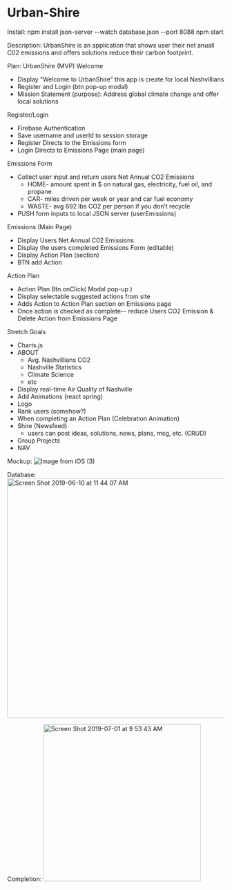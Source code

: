 # Urban-Shire
Install:
npm install
json-server --watch database.json --port 8088
npm start

Description: UrbanShire is an application that shows user their net anuall C02 emissions and offers solutions reduce their carbon footprint. 

Plan:
UrbanShire (MVP)
Welcome
* Display “Welcome to UrbanShire” this app is create for local Nashvillians
* Register and Login (btn pop-up modal)
* Mission Statement (purpose): Address global climate change and offer local solutions


Register/Login
* Firebase Authentication
* Save username and userId to session storage
* Register Directs to the Emissions form 
* Login Directs to Emissions Page (main page)


Emissions Form 
* Collect user input and return users Net Annual CO2 Emissions
   * HOME- amount spent in $ on natural gas, electricity, fuel oil, and propane
   * CAR- miles driven per week or year and car fuel economy
   * WASTE- avg 692 lbs CO2 per person if you don’t recycle
* PUSH form inputs to local JSON server (userEmissions)
        
Emissions (Main Page)
* Display Users Net Annual C02 Emissions
* Display the users completed Emissions Form (editable) 
* Display Action Plan (section)
* BTN add Action


Action Plan 
* Action Plan Btn.onClick( Modal pop-up  )
* Display selectable suggested actions from site 
* Adds Action to Action Plan section on  Emissions page 
* Once action is checked as complete-- reduce Users CO2 Emission & Delete Action from Emissions Page


Stretch Goals
* Charts.js
* ABOUT
   * Avg. Nashvillians CO2
   * Nashville Statistics
   * Climate Science 
   * etc
* Display real-time Air Quality of Nashville
* Add Animations (react spring)
* Logo
* Rank users (somehow?)
* When completing an Action Plan (Celebration Animation) 
* Shire (Newsfeed)
   * users can post ideas, solutions, news, plans, msg, etc.   (CRUD)
* Group Projects
* NAV

Mockup:
![Image from iOS (3)](https://user-images.githubusercontent.com/39278598/59221386-bfbc9400-8b8c-11e9-955b-0a4a97175e40.jpg)

Database: 
<img width="556" alt="Screen Shot 2019-06-10 at 11 44 07 AM" src="https://user-images.githubusercontent.com/39278598/60445934-e39c5400-9be5-11e9-9273-75bc9158bcf8.png">

Completion:
<img width="364" alt="Screen Shot 2019-07-01 at 9 53 43 AM" src="https://user-images.githubusercontent.com/39278598/60446190-789f4d00-9be6-11e9-863c-d3288f82deb0.png">

